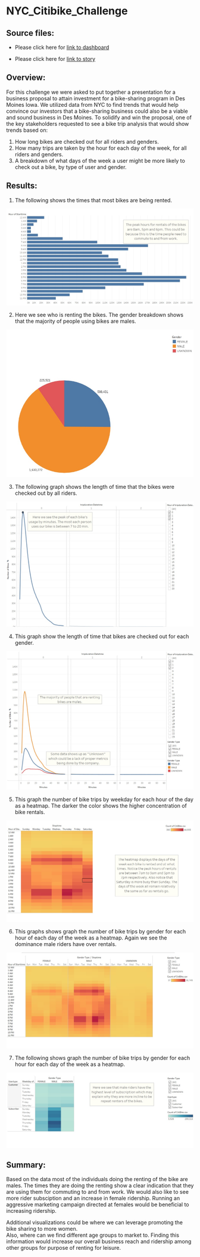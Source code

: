 # NYC_Citibike_Challenge

## Source files: 

- Please click here for [link to dashboard](https://public.tableau.com/app/profile/douglas.cano/viz/ChallengeModule_14/CheckoutTimesbyGender)

- Please click here for [link to story](https://public.tableau.com/app/profile/douglas.cano/viz/NYC_Citibike_ChallengeMod14/Story1?publish=yes)

## Overview:

For this challenge we were asked to put together a presentation for a business proposal to attain investment for a bike-sharing program in Des Moines Iowa. We utilized data from NYC to find trends that would help convince our investors that a bike-sharing business could also be a viable and sound business in Des Moines. To solidify and win the proposal, one of the key stakeholders requested to see a bike trip analysis that would show trends based on:
1)	How long bikes are checked out for all riders and genders. 
2)	How many trips are taken by the hour for each day of the week, for all riders and genders. 
3)	A breakdown of what days of the week a user might be more likely to check out a bike, by type of user and gender.

## Results:

1) The following shows the times that most bikes are being rented. 

![image](https://github.com/DmanDJs1/bikesharing/blob/main/Images/1.jpg?raw=true)
	
2) Here we see who is renting the bikes. The gender breakdown shows that the majority of people using bikes are males.

![image](https://github.com/DmanDJs1/bikesharing/blob/main/Images/2.jpg?raw=true)

3) The following graph shows the length of time that the bikes were checked out by all riders.

![image](https://github.com/DmanDJs1/bikesharing/blob/main/Images/3.jpg?raw=true)

4) This graph show the length of time that bikes are checked out for each gender.

![image](https://github.com/DmanDJs1/bikesharing/blob/main/Images/4.jpg?raw=true)

5) This graph the number of bike trips by weekday for each hour of the day as a heatmap. The darker the color shows the higher concentration of bike rentals. 

![image](https://github.com/DmanDJs1/bikesharing/blob/main/Images/5.jpg?raw=true)

6) This graphs shows graph the number of bike trips by gender for each hour of each day of the week as a heatmap. Again we see the dominance male riders have over rentals. 

![image](https://github.com/DmanDJs1/bikesharing/blob/main/Images/6.jpg?raw=true)

7) The following shows graph the number of bike trips by gender for each hour for each day of the week as a heatmap.

![image](https://github.com/DmanDJs1/bikesharing/blob/main/Images/7.jpg?raw=true)

## Summary:
Based on the data most of the individuals doing the renting of the bike are males. The times they are doing the renting show a clear indication that they are using them for commuting to and from work. We would also like to see more rider subsciption and an increase in female ridership. 
Running an aggressive marketing campaign directed at females would be beneficial to increasing ridership.

Additional visualizations could be where we can leverage promoting the bike sharing to more women.  
Also, where can we find different age groups to market to. Finding this information would increase our overall business reach and ridership among other groups for purpose of renting for leisure.  
